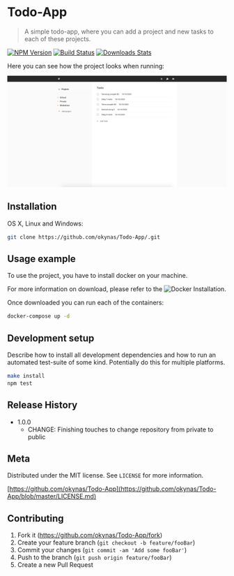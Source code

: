 # Todo-App
> A simple todo-app, where you can add a project and new tasks to each of these projects. 

[![NPM Version][npm-image]][npm-url]
[![Build Status][travis-image]][travis-url]
[![Downloads Stats][npm-downloads]][npm-url]

Here you can see how the project looks when running:

![TodoApp](https://github.com/okynas/Todo-App/blob/main/images/Todo-app.png)

## Installation

OS X, Linux and Windows:

```sh
git clone https://github.com/okynas/Todo-App/.git
```

## Usage example

To use the project, you have to install docker on your machine. 

For more information on download, please refer to the ![Docker Installation](https://docs.docker.com/get-docker/).

Once downloaded you can run each of the containers:

```sh
docker-compose up -d
```

## Development setup

Describe how to install all development dependencies and how to run an automated test-suite of some kind. Potentially do this for multiple platforms.

```sh
make install
npm test
```

## Release History

* 1.0.0
    * CHANGE: Finishing touches to change repository from private to public

## Meta


<!-- OkYNaS – [@YourTwitter](https://twitter.com/dbader_org) -->

Distributed under the MIT license. See ``LICENSE`` for more information.

[https://github.com/okynas/Todo-App](https://github.com/okynas/Todo-App/blob/master/LICENSE.md)

## Contributing

1. Fork it (<https://github.com/okynas/Todo-App/fork>)
2. Create your feature branch (`git checkout -b feature/fooBar`)
3. Commit your changes (`git commit -am 'Add some fooBar'`)
4. Push to the branch (`git push origin feature/fooBar`)
5. Create a new Pull Request

<!-- Markdown link & img dfn's -->
[npm-image]: https://img.shields.io/npm/v/datadog-metrics.svg?style=flat-square
[npm-url]: https://npmjs.org/package/datadog-metrics
[npm-downloads]: https://img.shields.io/npm/dm/datadog-metrics.svg?style=flat-square
[travis-image]: https://img.shields.io/travis/dbader/node-datadog-metrics/master.svg?style=flat-square
[travis-url]: https://travis-ci.org/dbader/node-datadog-metrics
[wiki]: https://github.com/yourname/yourproject/wiki
